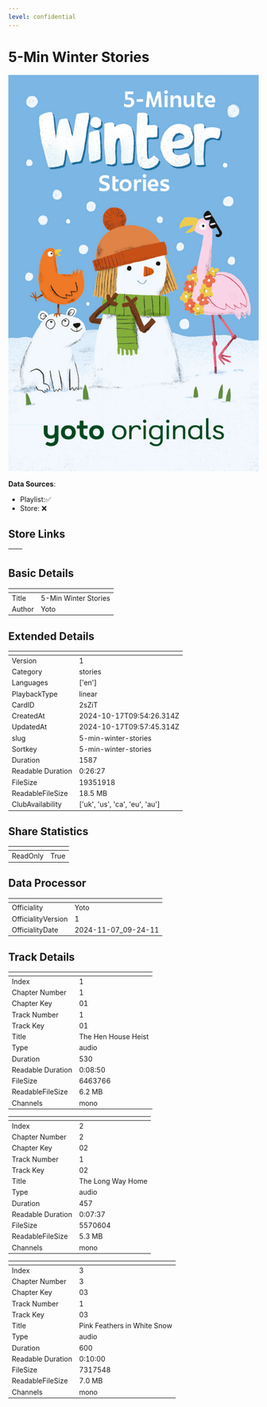 ```yaml
---
level: confidential
---
```

# 5-Min Winter Stories

![card_[2sZiT].png](../../img/cards/card_[2sZiT].png)

**Data Sources**: 

- Playlist:✅
- Store: ❌


## Store Links

| <!-- --> | <!-- --> |
| - | - |


## Basic Details

| <!-- --> | <!-- --> |
| - | - |
| Title | 5-Min Winter Stories |
| Author | Yoto |


## Extended Details

| <!-- --> | <!-- --> |
| - | - |
| Version | 1 |
| Category | stories |
| Languages | ['en'] |
| PlaybackType | linear |
| CardID | 2sZiT |
| CreatedAt | 2024-10-17T09:54:26.314Z |
| UpdatedAt | 2024-10-17T09:57:45.314Z |
| slug | 5-min-winter-stories |
| Sortkey | 5-min-winter-stories |
| Duration | 1587 |
| Readable Duration | 0:26:27 |
| FileSize | 19351918 |
| ReadableFileSize | 18.5 MB |
| ClubAvailability | ['uk', 'us', 'ca', 'eu', 'au'] |


## Share Statistics

| <!-- --> | <!-- --> |
| - | - |
| ReadOnly | True |


## Data Processor

| <!-- --> | <!-- --> |
| - | - |
| Officiality | Yoto
| OfficialityVersion | 1
| OfficialityDate | 2024-11-07_09-24-11


## Track Details

| <!-- --> | <!-- --> |
| - | - |
| Index | 1 |
| Chapter Number | 1 |
| Chapter Key | 01 |
| Track Number | 1 |
| Track Key | 01 |
| Title | The Hen House Heist |
| Type | audio |
| Duration | 530 |
| Readable Duration | 0:08:50 |
| FileSize | 6463766 |
| ReadableFileSize | 6.2 MB |
| Channels | mono |

| <!-- --> | <!-- --> |
| - | - |
| Index | 2 |
| Chapter Number | 2 |
| Chapter Key | 02 |
| Track Number | 1 |
| Track Key | 02 |
| Title | The Long Way Home |
| Type | audio |
| Duration | 457 |
| Readable Duration | 0:07:37 |
| FileSize | 5570604 |
| ReadableFileSize | 5.3 MB |
| Channels | mono |

| <!-- --> | <!-- --> |
| - | - |
| Index | 3 |
| Chapter Number | 3 |
| Chapter Key | 03 |
| Track Number | 1 |
| Track Key | 03 |
| Title | Pink Feathers in White Snow |
| Type | audio |
| Duration | 600 |
| Readable Duration | 0:10:00 |
| FileSize | 7317548 |
| ReadableFileSize | 7.0 MB |
| Channels | mono |

